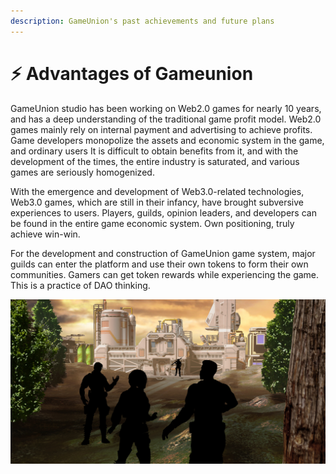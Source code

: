 ```yaml
---
description: GameUnion's past achievements and future plans
---
```


# ⚡ Advantages of Gameunion

GameUnion studio has been working on Web2.0 games for nearly 10 years, and has a deep understanding of the traditional game profit model. Web2.0 games mainly rely on internal payment and advertising to achieve profits. Game developers monopolize the assets and economic system in the game, and ordinary users It is difficult to obtain benefits from it, and with the development of the times, the entire industry is saturated, and various games are seriously homogenized.

With the emergence and development of Web3.0-related technologies, Web3.0 games, which are still in their infancy, have brought subversive experiences to users. Players, guilds, opinion leaders, and developers can be found in the entire game economic system. Own positioning, truly achieve win-win.

For the development and construction of GameUnion game system, major guilds can enter the platform and use their own tokens to form their own communities. Gamers can get token rewards while experiencing the game. This is a practice of DAO thinking.

![](<../IMG/Heros (2).jpg>)
